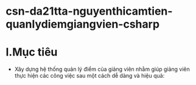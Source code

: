 # csn-da21tta-nguyenthicamtien-quanlydiemgiangvien-csharp
# I.Mục tiêu
- Xây dựng hệ thống quản lý điểm của giảng viên nhằm giúp giảng viên thực hiện các công việc sau một cách dễ dàng và hiệu quả:
